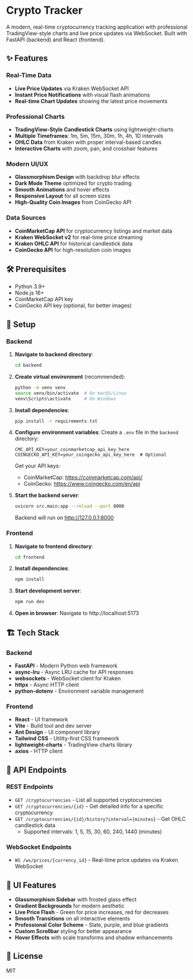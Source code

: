 # Crypto Tracker

A modern, real-time cryptocurrency tracking application with professional TradingView-style charts and live price updates via WebSocket. Built with FastAPI (backend) and React (frontend).

## ✨ Features

### Real-Time Data
- **Live Price Updates** via Kraken WebSocket API
- **Instant Price Notifications** with visual flash animations
- **Real-time Chart Updates** showing the latest price movements

### Professional Charts
- **TradingView-Style Candlestick Charts** using lightweight-charts
- **Multiple Timeframes**: 1m, 5m, 15m, 30m, 1h, 4h, 1D intervals
- **OHLC Data** from Kraken with proper interval-based candles
- **Interactive Charts** with zoom, pan, and crosshair features

### Modern UI/UX
- **Glassmorphism Design** with backdrop blur effects
- **Dark Mode Theme** optimized for crypto trading
- **Smooth Animations** and hover effects
- **Responsive Layout** for all screen sizes
- **High-Quality Coin Images** from CoinGecko API

### Data Sources
- **CoinMarketCap API** for cryptocurrency listings and market data
- **Kraken WebSocket v2** for real-time price streaming
- **Kraken OHLC API** for historical candlestick data
- **CoinGecko API** for high-resolution coin images

## 🛠️ Prerequisites
- Python 3.9+
- Node.js 16+
- CoinMarketCap API key
- CoinGecko API key (optional, for better images)

## 🚀 Setup

### Backend

1. **Navigate to backend directory**:
   ```bash
   cd backend
   ```

2. **Create virtual environment** (recommended):
   ```bash
   python -m venv venv
   source venv/bin/activate  # On macOS/Linux
   venv\Scripts\activate     # On Windows
   ```

3. **Install dependencies**:
   ```bash
   pip install -r requirements.txt
   ```

4. **Configure environment variables**:
   Create a `.env` file in the `backend` directory:
   ```env
   CMC_API_KEY=your_coinmarketcap_api_key_here
   COINGECKO_API_KEY=your_coingecko_api_key_here  # Optional
   ```

   Get your API keys:
   - CoinMarketCap: https://coinmarketcap.com/api/
   - CoinGecko: https://www.coingecko.com/en/api

5. **Start the backend server**:
   ```bash
   uvicorn src.main:app --reload --port 8000
   ```
   Backend will run on http://127.0.0.1:8000

### Frontend

1. **Navigate to frontend directory**:
   ```bash
   cd frontend
   ```

2. **Install dependencies**:
   ```bash
   npm install
   ```

3. **Start development server**:
   ```bash
   npm run dev
   ```

4. **Open in browser**:
   Navigate to http://localhost:5173

## 🏗️ Tech Stack

### Backend
- **FastAPI** - Modern Python web framework
- **async-lru** - Async LRU cache for API responses
- **websockets** - WebSocket client for Kraken
- **httpx** - Async HTTP client
- **python-dotenv** - Environment variable management

### Frontend
- **React** - UI framework
- **Vite** - Build tool and dev server
- **Ant Design** - UI component library
- **Tailwind CSS** - Utility-first CSS framework
- **lightweight-charts** - TradingView charts library
- **axios** - HTTP client

## 📡 API Endpoints

### REST Endpoints
- `GET /cryptocurrencies` - List all supported cryptocurrencies
- `GET /cryptocurrencies/{id}` - Get detailed info for a specific cryptocurrency
- `GET /cryptocurrencies/{id}/history?interval={minutes}` - Get OHLC candlestick data
  - Supported intervals: 1, 5, 15, 30, 60, 240, 1440 (minutes)

### WebSocket Endpoints
- `WS /ws/prices/{currency_id}` - Real-time price updates via Kraken WebSocket

## 🎨 UI Features

- **Glassmorphism Sidebar** with frosted glass effect
- **Gradient Backgrounds** for modern aesthetic
- **Live Price Flash** - Green for price increases, red for decreases
- **Smooth Transitions** on all interactive elements
- **Professional Color Scheme** - Slate, purple, and blue gradients
- **Custom Scrollbar** styling for better appearance
- **Hover Effects** with scale transforms and shadow enhancements

## 📝 License
MIT